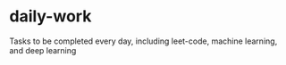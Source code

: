 # daily-work
 Tasks to be completed every day, including leet-code, machine learning, and deep learning
